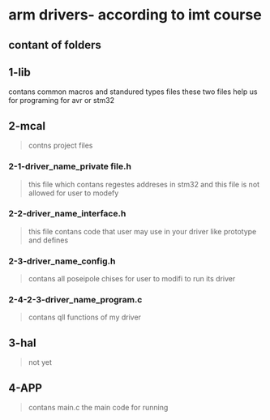 # arm drivers- according to imt course 
## contant of folders 

## 1-lib 
contans common macros and standured types files 
these two files help us for programing for avr or stm32 
## 2-mcal 
> contns project files 
### 2-1-driver_name_private file.h 
> this file which contans regestes addreses in stm32 and this file is not allowed for user to modefy
### 2-2-driver_name_interface.h 
> this file contans code that user may use in your driver like prototype and defines 
### 2-3-driver_name_config.h
> contans all poseipole chises for user to modifi to run its driver 
### 2-4-2-3-driver_name_program.c
>contans qll functions of my driver 
## 3-hal 
> not yet 
## 4-APP
> contans main.c the main code for running 
